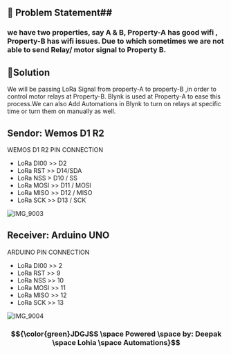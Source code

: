 ## &#x1F534; Problem Statement##
### we have two properties, say A & B, Property-A has good wifi , Property-B  has wifi issues. Due to which sometimes we are not able to send Relay/ motor signal to Property B. ###



## &#x1F34F;Solution ## 
We will be passing LoRa Signal from property-A to property-B ,in order to control motor relays at Property-B. Blynk is used at Property-A to ease this process.We can also Add Automations in Blynk to turn on relays at specific time or turn them on manually as well.

## Sendor: Wemos D1 R2 ##

WEMOS D1 R2 PIN CONNECTION
- LoRa DI00 >> D2
- LoRa RST >> D14/SDA
- LoRa NSS > D10 / SS
- LoRa MOSI >> D11 / MOSI
- LoRa MISO >> D12 / MISO
- LoRa SCK >> D13 / SCK

![IMG_9003](https://github.com/user-attachments/assets/2c0e27f9-2b67-4c87-8e83-96670a0347ea)

## Receiver: Arduino UNO ##
ARDUINO PIN CONNECTION
- LoRa DI00 >> 2
- LoRa RST >> 9
- LoRa NSS >> 10
- LoRa MOSI >> 11
- LoRa MISO >> 12
- LoRa SCK >> 13

![IMG_9004](https://github.com/user-attachments/assets/21ff4416-2e6b-414e-9e26-3bbc867f1e5d)

### $${\color{green}JDGJSS \space Powered \space by: Deepak  \space Lohia \space Automations}$$ ###
